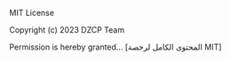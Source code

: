 MIT License

Copyright (c) 2023 DZCP Team

Permission is hereby granted... [المحتوى الكامل لرخصة MIT]
